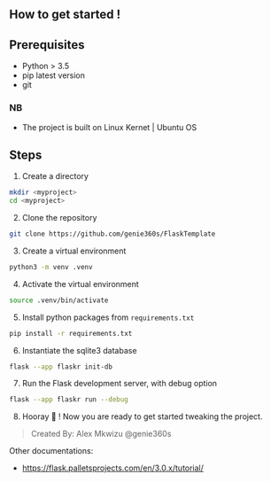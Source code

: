 ## How to get started !

## Prerequisites
- Python > 3.5
- pip latest version
- git 

### NB
- The project is built on Linux Kernet | Ubuntu OS

## Steps
1. Create a directory 
```bash
mkdir <myproject>
cd <myproject>
```

2. Clone the repository
```bash
git clone https://github.com/genie360s/FlaskTemplate
```
3. Create a virtual environment
```bash
python3 -m venv .venv
```
4. Activate the virtual environment
```bash
source .venv/bin/activate
```
5. Install python packages from ```requirements.txt```
```bash
pip install -r requirements.txt
```
6. Instantiate the sqlite3 database
```bash
flask --app flaskr init-db
```
7. Run the Flask development server, with debug option
```bash
flask --app flaskr run --debug
```
8. Hooray 🚀 ! Now you are ready to get started tweaking the project.

> Created By: Alex Mkwizu @genie360s

Other documentations:
- https://flask.palletsprojects.com/en/3.0.x/tutorial/
